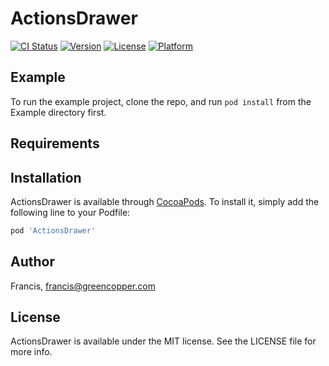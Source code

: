 # ActionsDrawer

[![CI Status](https://img.shields.io/travis/Francis/ActionsDrawer.svg?style=flat)](https://travis-ci.org/Francis/ActionsDrawer)
[![Version](https://img.shields.io/cocoapods/v/ActionsDrawer.svg?style=flat)](https://cocoapods.org/pods/ActionsDrawer)
[![License](https://img.shields.io/cocoapods/l/ActionsDrawer.svg?style=flat)](https://cocoapods.org/pods/ActionsDrawer)
[![Platform](https://img.shields.io/cocoapods/p/ActionsDrawer.svg?style=flat)](https://cocoapods.org/pods/ActionsDrawer)

## Example

To run the example project, clone the repo, and run `pod install` from the Example directory first.

## Requirements

## Installation

ActionsDrawer is available through [CocoaPods](https://cocoapods.org). To install
it, simply add the following line to your Podfile:

```ruby
pod 'ActionsDrawer'
```

## Author

Francis, francis@greencopper.com

## License

ActionsDrawer is available under the MIT license. See the LICENSE file for more info.
